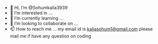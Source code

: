 - 👋 Hi, I’m @Sohumkalia3939
- 👀 I’m interested in ...
- 🌱 I’m currently learning ...
- 💞️ I’m looking to collaborate on ...
- 📫 How to reach me ...
my email id is kaliasohum1@gmail.com please mail me if have any question on coding
<!---
Sohumkalia3939/Sohumkalia3939 is a ✨ special ✨ repository because its `README.md` (this file) appears on your GitHub profile.
You can click the Preview link to take a look at your changes.
--->
